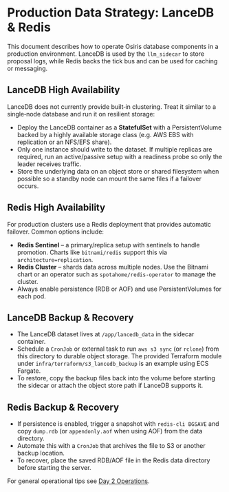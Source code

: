 # Production Data Strategy: LanceDB & Redis

This document describes how to operate Osiris database components in a production
environment. LanceDB is used by the `llm_sidecar` to store proposal logs, while
Redis backs the tick bus and can be used for caching or messaging.

## LanceDB High Availability
LanceDB does not currently provide built‑in clustering. Treat it similar to a
single‑node database and run it on resilient storage:

- Deploy the LanceDB container as a **StatefulSet** with a PersistentVolume
  backed by a highly available storage class (e.g. AWS EBS with replication or
  an NFS/EFS share).
- Only one instance should write to the dataset. If multiple replicas are
  required, run an active/passive setup with a readiness probe so only the leader
  receives traffic.
- Store the underlying data on an object store or shared filesystem when
  possible so a standby node can mount the same files if a failover occurs.

## Redis High Availability
For production clusters use a Redis deployment that provides automatic failover.
Common options include:

- **Redis Sentinel** – a primary/replica setup with sentinels to handle
  promotion. Charts like `bitnami/redis` support this via `architecture=replication`.
- **Redis Cluster** – shards data across multiple nodes. Use the Bitnami chart or
  an operator such as `spotahome/redis-operator` to manage the cluster.
- Always enable persistence (RDB or AOF) and use PersistentVolumes for each pod.

## LanceDB Backup & Recovery
- The LanceDB dataset lives at `/app/lancedb_data` in the sidecar container.
- Schedule a `CronJob` or external task to run `aws s3 sync` (or `rclone`) from
  this directory to durable object storage. The provided Terraform module under
  `infra/terraform/s3_lancedb_backup` is an example using ECS Fargate.
- To restore, copy the backup files back into the volume before starting the
  sidecar or attach the object store path if LanceDB supports it.

## Redis Backup & Recovery
- If persistence is enabled, trigger a snapshot with `redis-cli BGSAVE` and copy
  `dump.rdb` (or `appendonly.aof` when using AOF) from the data directory.
- Automate this with a `CronJob` that archives the file to S3 or another backup
  location.
- To recover, place the saved RDB/AOF file in the Redis data directory before
  starting the server.

For general operational tips see [Day 2 Operations](DAY2_OPERATIONS.md).
